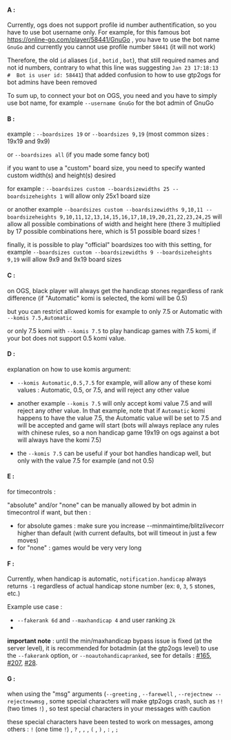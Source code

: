 #### A : 

Currently, ogs does not support profile id number authentification, so you have 
to use bot username only. For example, for this famous bot 
https://online-go.com/player/58441/GnuGo , you have to use the bot name `GnuGo` 
and currently you cannot use profile number `58441` (it will not work)

Therefore, the old `id` aliases (`id` , `botid` , `bot`), that still 
required names and not id numbers, contrary to what this line was suggesting 
`Jan 23 17:18:13   #  Bot is user id: 58441`) that added confusion to how to use 
gtp2ogs for bot admins have been removed

To sum up, to connect your bot on OGS, you need and you have to simply use bot name, 
for example `--username GnuGo` for the bot admin of GnuGo

#### B : 

example : `--boardsizes 19` or `--boardsizes 9,19` (most common sizes : 19x19 and 9x9) 

or `--boardsizes all` (if you made some fancy bot)
    
if you want to use a "custom" board size, you need to specify wanted custom width(s) 
and height(s) desired

for example : `--boardsizes custom --boardsizewidths 25 --boardsizeheights 1` 
will allow only 25x1 board size

or another example `--boardsizes custom --boardsizewidths 9,10,11 --boardsizeheights 9,10,11,12,13,14,15,16,17,18,19,20,21,22,23,24,25` 
will allow all possible combinations of width and height here (there 3 multiplied by 
17 possible combinations here, which is 51 possible board sizes !

finally, it is possible to play "official" boardsizes too with this setting, 
for example `--boardsizes custom --boardsizewidths 9 --boardsizeheights 9,19` will 
allow 9x9 and 9x19 board sizes

#### C : 

on OGS, black player will always get the handicap stones regardless of rank difference 
(if "Automatic" komi is selected, the komi will be 0.5) 

but you can restrict allowed komis for example to only 7.5 or Automatic with 
`--komis 7.5,Automatic`

or only 7.5 komi with `--komis 7.5` to play handicap games with 7.5 komi, if your bot 
does not support 0.5 komi value.

#### D :

explanation on how to use komis argument:

- `--komis Automatic,0.5,7.5` for example, will allow any of these komi values : 
Automatic, 0.5, or 7.5, and will reject any other value

- another example `--komis 7.5` will only accept komi value 7.5 and will reject 
any other value. In that example, note that if `Automatic` komi happens 
to have the value 7.5, the Automatic value will be set to 7.5 and will be accepted 
and game will start (bots will always replace any rules with chinese rules, so 
a non handicap game 19x19 on ogs against a bot will always have the komi 7.5)

- the `--komis 7.5` can be useful if your bot handles handicap well, but only with 
the value 7.5 for example (and not 0.5)

#### E : 

for timecontrols :

"absolute" and/or "none" can be manually allowed by bot admin in
timecontrol if want, but then :

- for absolute games : make sure you increase --minmaintime/blitz*live*corr 
higher than default (with current defaults, bot will timeout in just a few moves)
- for "none" : games would be very very long

#### F :

Currently, when handicap is automatic, `notification.handicap` always 
returns `-1` regardless of actual handicap stone number (ex: `0`, `3`, 
`5` stones, etc.)

Example use case : 
- `--fakerank 6d` and `--maxhandicap 4` and user ranking 
`2k`
- 

**important note** : until the min/maxhandicap bypass issue is fixed 
(at the server level), it is recommended for botadmin (at the gtp2ogs 
level) to use the `--fakerank` option, or `--noautohandicapranked`,
 see for details :
[#165](https://github.com/online-go/gtp2ogs/pull/165), 
[#207](https://github.com/online-go/gtp2ogs/pull/207),
[#28](https://github.com/online-go/gtp2ogs/issues/28).

#### G : 

when using the "msg" arguments (`--greeting` , `--farewell` , `--rejectnew --rejectnewmsg` , 
some special characters will make gtp2ogs crash, such as `!!` (two times `!`) , 
so test special characters in your messages with caution 

these special characters have been tested to work on messages, among others :  `!` 
(one time `!`) , `?` , `,` , `(` , `)` , `:` , `;` 